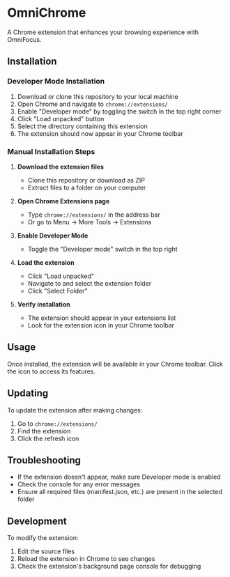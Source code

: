 # OmniChrome

A Chrome extension that enhances your browsing experience with OmniFocus.

## Installation

### Developer Mode Installation

1. Download or clone this repository to your local machine
2. Open Chrome and navigate to `chrome://extensions/`
3. Enable "Developer mode" by toggling the switch in the top right corner
4. Click "Load unpacked" button
5. Select the directory containing this extension
6. The extension should now appear in your Chrome toolbar

### Manual Installation Steps

1. **Download the extension files**
   - Clone this repository or download as ZIP
   - Extract files to a folder on your computer

2. **Open Chrome Extensions page**
   - Type `chrome://extensions/` in the address bar
   - Or go to Menu → More Tools → Extensions

3. **Enable Developer Mode**
   - Toggle the "Developer mode" switch in the top right

4. **Load the extension**
   - Click "Load unpacked"
   - Navigate to and select the extension folder
   - Click "Select Folder"

5. **Verify installation**
   - The extension should appear in your extensions list
   - Look for the extension icon in your Chrome toolbar

## Usage

Once installed, the extension will be available in your Chrome toolbar. Click the icon to access its features.

## Updating

To update the extension after making changes:
1. Go to `chrome://extensions/`
2. Find the extension
3. Click the refresh icon

## Troubleshooting

- If the extension doesn't appear, make sure Developer mode is enabled
- Check the console for any error messages
- Ensure all required files (manifest.json, etc.) are present in the selected folder

## Development

To modify the extension:
1. Edit the source files
2. Reload the extension in Chrome to see changes
3. Check the extension's background page console for debugging